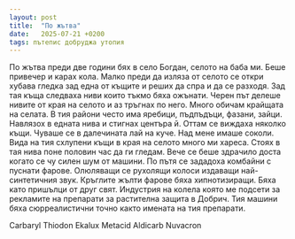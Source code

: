 ```yaml
---
layout: post
title:  "По жътва"
date:   2025-07-21 +0200
tags: пътепис добруджа утопия
---
```

По жътва преди две години бях в село Богдан, селото на баба ми. Беше привечер и карах кола. 
Малко преди да изляза от селото се откри хубава гледка зад една от къщите и реших да спра и да се разходя. 
Зад тая къща следваха ниви които тъкмо бяха ожънати. 
Черен път делеше нивите от края на селото и аз тръгнах по него. 
Много обичам крайщата на селата. В тия райони често има яребици, пъдпъдъци, фазани, зайци. 
Навлязох в едната нива и стигнах центъра й. Оттам се виждаха няколко къщи. 
Чуваше се в далечината лай на куче. Над мене имаше соколи. 
Вида на тия схлупени къщи в края на селото много ми хареса. 
Стоях в тая нива поне половин час да ги гледам. Вече се беше здрачило доста когато се чу силен шум от машини. 
По пътя се зададоха комбайни с пуснати фарове. Олюляващи се рухолящи колоси издаващи най-синтетичния звук. 
Кръглите жълти фарове бяха хипнотизиращи. Бяха като пришълци от друг свят. 
Индустрия на колела която ме подсети за рекламите на препарати за растителна защита в Добрич. 
Тия машини бяха сюрреалистични точно както имената на тия препарати.

Carbaryl
Thiodon
Ekalux
Metacid
Aldicarb
Nuvacron